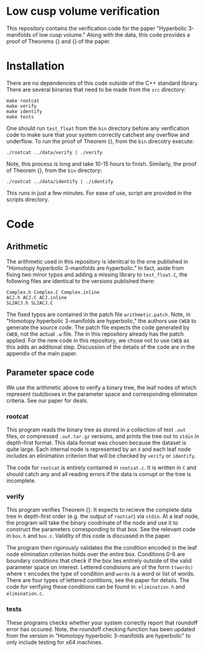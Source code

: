 # Low cusp volume verification

This repository contains the verification code for the paper "Hyperbolic 3-manifolds of low cusp volume."
Along with the data, this code provides a proof of Theorems {} and {} of the paper. 

# Installation

There are no dependencies of this code outside of the C++ standard library.
There are several binaries that need to be made from the `src` directory:

```
make rootcat
make verify
make identify
make tests
```
One should run `test_float` from the `bin` directory before any verification code to make sure that your system correctly catchest any overflow and underflow.
To run the proof of Theorem {}, from the `bin` direcotry execute:
```
./rootcat ../data/verify | ./verify
```
Note, this process is long and take 10-15 hours to finish.
Similarly, the proof of Theorem {}, from the `bin` directory:
```
./rootcat ../data/identify | ./identify
```
This runs in just a few minutes.
For ease of use, script are provided in the scripts directory.

# Code

## Arithmetic

The arithmetic used in this repository is idenitcal to the one published in "Homotopy hyperbolic 3-manifolds are hyperbolic."
In fact, aside from fixing two minor typos and adding a missing library to `test_float.C`, the following files are identical to the versions published there:
```
Complex.h Complex.C Complex.inline
ACJ.h ACJ.C ACJ.inline
SL2ACJ.h SL2ACJ.C
```
The fixed typos are contained in the patch file `arithmetic.patch`.
Note, in "Homotopy hyperbolic 3-manifolds are hyperbolic," the authors use `CWEB` to generate the source code.
The patch file expects the code generated by `CWEB`, not the actual `.w` file.
The in this repository already has the patch applied.
For the new code in this repository, we chose not to use `CWEB` as this adds an additonal step.
Discussion of the details of the code are in the appendix of the main paper.

## Parameter space code

We use the arithmetic above to verify a binary tree, the leaf nodes of which represent (sub)boxes in the parameter space and corresponding eliminaton criteria. See our paper for deals.

### rootcat

This program reads the binary tree as stored in a collection of text `.out` files, or compressed `.out.tar.gz` versions, and prints the tree out to `stdin` in depth-first format.
This data format was chosen because the dataset is quite large.
Each internal node is represented by an `X` and each leaf node includes an elinimation criterion that will be checked by `verify` or `identify`.

The code for `rootcat` is entirely contained in `rootcat.c`.
It is written in `C` and should catch any and all reading errors if the data is corrupt or the tree is incomplete.

### verify

This program verifies Theorem {}.
It expects to recieve the complete data tree in depth-first order (e.g. the output of `rootcat`) via `stdin`.
At a leaf node, the program will take the binary coodrinate of the node and use it to construct the parameters corresponding to that box.
See the relevant code in `box.h` and `box.c`.
Validity of this code is discussed in the paper.

The program then rigorously validates the the condition encoded in the leaf node elimination criterion holds over the entire box.
Conditions 0-6 are boundary conditions that check if the box lies entirely outside of the valid parameter space on interest.
Lettered condisions are of the form `t(words)` where `t` encodes the type of condition and `words` is a word or list of words.
There are four types of lettered contitions, see the paper for details.
The code for verifying these conditions can be found in: `elimination.h` and `elimination.c`.

### tests

These programs checks whether your system correctly report that roundoff error has occured.
Note, the roundoff checking function has been updated from the version in "Homotopy hyperbolic 3-manifolds are hyperbolic" to only include testing for x64 machines. 
